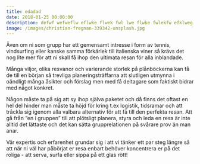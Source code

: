 ```yaml
---
title: edadad
date: 2018-01-25 00:00:00
description: defwf wefweflw eflwke flwek fwl lwe flwke fwlekfw efklweg alk erbajöe röbjakr 
image: /images/christian-fregnan-339342-unsplash.jpg
---
```

Även om ni som grupp har ett gemensamt intresse i form av tennis, vindsurfing eller kanske samma förkärlek till italienska viner så krävs det nog lite mer för att ni skall få ihop den ultimata resan för alla inblandade.

Många viljor, olika resvanor och varierande storlek på plånböckerna kan få de till en början så trevliga planeringsträffarna att slutligen utmynna i oändligt många åsikter och förslag men med få deltagare som faktiskt bidrar med något konkret.

Någon måste ta på sig att sy ihop själva paketet och då finns det oftast en hel del hinder man måste ta höjd för kring t.ex logistik, tidsramar och att tråckla sig igenom alla valbara alternativ för att få till den perfekta resan. Att gå från “en i gruppen” till att plötsligt planera, styra och leda en resa är inte alltid det lättaste och det kan sätta grupprelationen på svårare prov än man anar.

Vår expertis och erfarenhet grundar sig i att vi tänker ett par steg längre så att när ni väl har påbörjat er resa enbart behöver koncentrera er på det roliga - att serva, surfa eller sippa på ett glas rött!